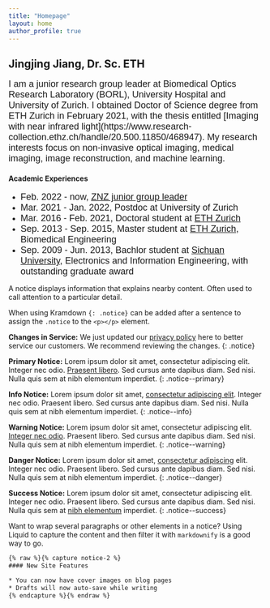 ```yaml
---
title: "Homepage"
layout: home
author_profile: true
--- 
```

 
## Jingjing Jiang, Dr. Sc. ETH
 
<span style="font-family:Helvetica; font-size:18px;">
I am a junior research group leader at Biomedical Optics Research Laboratory (BORL), University Hospital and University of Zurich. I obtained Doctor of Science degree from ETH Zurich in February 2021, with the thesis entitled [Imaging with near infrared light](https://www.research-collection.ethz.ch/handle/20.500.11850/468947).  My research interests focus on non-invasive optical imaging, medical imaging, image reconstruction, and machine learning. 
</span>

#### Academic Experiences
* <span style="font-family:Helvetica; font-size:18px;">Feb. 2022 - now,  [ZNZ junior group leader](https://www.neuroscience.uzh.ch/en/research/biomedical_technology.html#jiang) </span>
* <span style="font-family:Helvetica; font-size:18px;"> Mar. 2021 - Jan. 2022, Postdoc at University of Zurich </span>
* <span style="font-family:Helvetica; font-size:18px;">Mar. 2016 - Feb. 2021, Doctoral student at [ETH Zurich](https://ethz.ch/en.html) </span>
* <span style="font-family:Helvetica; font-size:18px;">Sep. 2013 - Sep. 2015, Master student at [ETH Zurich](https://ethz.ch/en.html), Biomedical Engineering </span>
* <span style="font-family:Helvetica; font-size:18px;">Sep. 2009 - Jun. 2013, Bachlor student at [Sichuan University](https://en.scu.edu.cn), Electronics and Information Engineering, with outstanding graduate award </span>
 




A notice displays information that explains nearby content. Often used to call attention to a particular detail.

When using Kramdown `{: .notice}` can be added after a sentence to assign the `.notice` to the `<p></p>` element. 

**Changes in Service:** We just updated our [privacy policy](#) here to better service our customers. We recommend reviewing the changes.
{: .notice}

**Primary Notice:** Lorem ipsum dolor sit amet, consectetur adipiscing elit. Integer nec odio. [Praesent libero](#). Sed cursus ante dapibus diam. Sed nisi. Nulla quis sem at nibh elementum imperdiet.
{: .notice--primary}

**Info Notice:** Lorem ipsum dolor sit amet, [consectetur adipiscing elit](#). Integer nec odio. Praesent libero. Sed cursus ante dapibus diam. Sed nisi. Nulla quis sem at nibh elementum imperdiet.
{: .notice--info}

**Warning Notice:** Lorem ipsum dolor sit amet, consectetur adipiscing elit. [Integer nec odio](#). Praesent libero. Sed cursus ante dapibus diam. Sed nisi. Nulla quis sem at nibh elementum imperdiet.
{: .notice--warning}

**Danger Notice:** Lorem ipsum dolor sit amet, [consectetur adipiscing](#) elit. Integer nec odio. Praesent libero. Sed cursus ante dapibus diam. Sed nisi. Nulla quis sem at nibh elementum imperdiet.
{: .notice--danger}

**Success Notice:** Lorem ipsum dolor sit amet, consectetur adipiscing elit. Integer nec odio. Praesent libero. Sed cursus ante dapibus diam. Sed nisi. Nulla quis sem at [nibh elementum](#) imperdiet.
{: .notice--success}

Want to wrap several paragraphs or other elements in a notice? Using Liquid to capture the content and then filter it with `markdownify` is a good way to go.

```html
{% raw %}{% capture notice-2 %}
#### New Site Features

* You can now have cover images on blog pages
* Drafts will now auto-save while writing
{% endcapture %}{% endraw %}